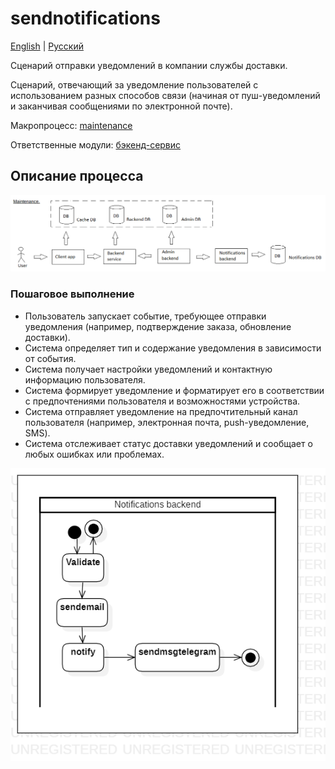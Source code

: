 # sendnotifications

[English](sendnotifications.md) | [Русский](sendnotifications.ru.md)

Сценарий отправки уведомлений в компании службы доставки.

Сценарий, отвечающий за уведомление пользователей с использованием разных способов связи (начиная от пуш-уведомлений и заканчивая сообщениями по электронной почте). 

Макропроцесс: [maintenance](../../macroprocesses/maintenance.ru.md)

Ответственные модули: [бэкенд-сервис](../../backend/systembackend.ru.md)

## Описание процесса

![maintenance_overall](../../img/maintenance_overall.png)

### Пошаговое выполнение

- Пользователь запускает событие, требующее отправки уведомления (например, подтверждение заказа, обновление доставки).
- Система определяет тип и содержание уведомления в зависимости от события.
- Система получает настройки уведомлений и контактную информацию пользователя.
- Система формирует уведомление и форматирует его в соответствии с предпочтениями пользователя и возможностями устройства.
- Система отправляет уведомление на предпочтительный канал пользователя (например, электронная почта, push-уведомление, SMS).
- Система отслеживает статус доставки уведомлений и сообщает о любых ошибках или проблемах.

![notificationsbackend.sendnotifications](../../img/activitydiagrams/notificationsbackend.sendnotifications.png)
